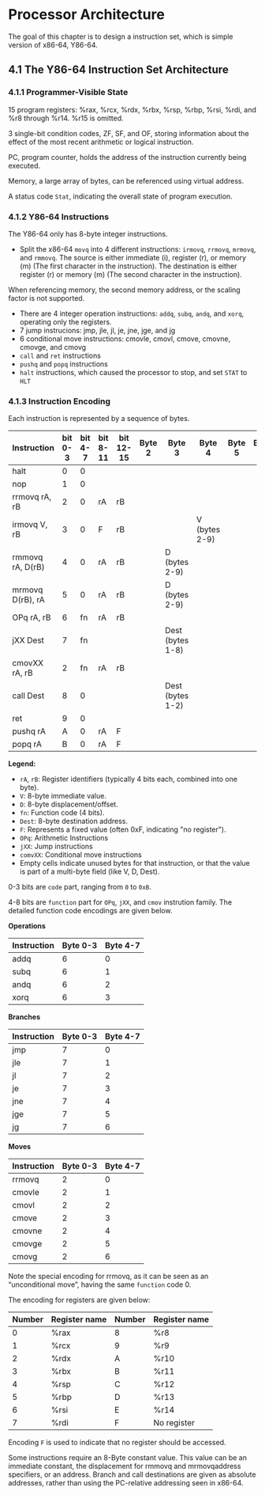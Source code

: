 # Processor Architecture
The goal of this chapter is to design a instruction set, which is simple version of x86-64, Y86-64.


## 4.1 The Y86-64 Instruction Set Architecture

### 4.1.1 Programmer-Visible State
15 program registers:
%rax, %rcx, %rdx, %rbx, %rsp, %rbp, %rsi, %rdi, and %r8 through %r14. %r15 is omitted.

3 single-bit condition codes, ZF, SF, and OF, storing information about the effect of the most recent arithmetic or logical instruction.

PC, program counter, holds the address of the instruction currently being executed.

Memory, a large array of bytes, can be referenced using virtual address.

A status code `Stat`, indicating the overall
state of program execution.

### 4.1.2 Y86-64 Instructions
The Y86-64 only has 8-byte integer instructions.
+ Split the x86-64 `movq` into 4 different instructions: `irmovq`, `rrmovq`, `mrmovq`, and `rmmovq`. The source is either immediate (i), register (r), or memory (m) (The first character in the instruction). The destination
is either register (r) or memory (m) (The second character in the instruction).

When referencing memory, the second memory address, or the scaling factor is not supported.
+ There are 4 integer operation instructions: `addq`, `subq`, `andq`, and `xorq`, operating only the registers.
+ 7 jump instrucions: jmp, jle, jl, je, jne, jge, and jg
+ 6 conditional move instructions: cmovle, cmovl, cmove, cmovne, cmovge, and cmovg
+ `call` and `ret` instructions
+ `pushq` and `popq` instructions
+ `halt` instructions, which caused the processor to stop, and set `STAT` to `HLT`

### 4.1.3 Instruction Encoding

Each instruction is represented by a sequence of bytes. 

| Instruction | bit 0-3 | bit 4-7 | bit 8-11 | bit 12-15 | Byte 2 | Byte 3 | Byte 4 | Byte 5 | Byte 6 | Byte 7 | Byte 8 | Byte 9 |
|---|---|---|---|---|---|---|---|---|---|---|---|---|
| halt | 0 | 0 | | | | | | | | |
| nop | 1 | 0 | | | | | | | | |
| rrmovq rA, rB | 2 | 0 | rA | rB | | | | | | |
| irmovq V, rB | 3 | 0 | F | rB | | | V (bytes 2-9) | | | |
| rmmovq rA, D(rB) | 4 | 0 | rA | rB | | D (bytes 2-9) | | | | |
| mrmovq D(rB), rA | 5 | 0 | rA | rB | | D (bytes 2-9) | | | | |
| OPq rA, rB | 6 | fn | rA | rB | | | | | | |
| jXX Dest | 7 | fn | | | | Dest (bytes 1-8) | | | | |
| cmovXX rA, rB | 2 | fn | rA | rB | | | | | | |
| call Dest | 8 | 0 | | | | Dest (bytes 1-2) | | | | |
| ret | 9 | 0 | | | | | | | | |
| pushq rA | A | 0 | rA | F | | | | | | |
| popq rA | B | 0 | rA | F | | | | | | |

**Legend:**
* `rA`, `rB`: Register identifiers (typically 4 bits each, combined into one byte).
* `V`: 8-byte immediate value.
* `D`: 8-byte displacement/offset.
* `fn`: Function code (4 bits).
* `Dest`: 8-byte destination address.
* `F`: Represents a fixed value (often 0xF, indicating "no register").
* `OPq`: Arithmetic Instructions
* `jXX`: Jump instructions
* `comvXX`: Conditional move instructions
* Empty cells indicate unused bytes for that instruction, or that the value is part of a multi-byte field (like V, D, Dest).

0-3 bits are `code` part, ranging from `0` to `0xB`. 

4-8 bits are `function` part for `OPq`, `jXX`, and `cmov` instrution family. The detailed function code encodings are given below.

**Operations**

| Instruction | Byte 0-3 | Byte 4-7 |
|---|---|---|
| addq | 6 | 0 |
| subq | 6 | 1 |
| andq | 6 | 2 |
| xorq | 6 | 3 |

**Branches**

| Instruction | Byte 0-3 | Byte 4-7 |
|---|---|---|
| jmp | 7 | 0 |
| jle | 7 | 1 |
| jl | 7 | 2 |
| je | 7 | 3 |
| jne | 7 | 4 |
| jge | 7 | 5 |
| jg | 7 | 6 |

**Moves**

| Instruction | Byte 0-3 | Byte 4-7 |
|---|---|---|
| rrmovq | 2 | 0 |
| cmovle | 2 | 1 | 
| cmovl | 2 | 2 |
| cmove | 2 | 3 |
| cmovne | 2 | 4 |
| cmovge | 2 | 5 |
| cmovg | 2 | 6 |

Note the special encoding for rrmovq, as it can be seen as an “unconditional move”, having the same `function` code 0.


The encoding for registers are given below:

| Number | Register name | Number | Register name |
|---|---|---|---|
| 0 | %rax | 8 | %r8 |
| 1 | %rcx | 9 | %r9 |
| 2 | %rdx | A | %r10 |
| 3 | %rbx | B | %r11 |
| 4 | %rsp | C | %r12 |
| 5 | %rbp | D | %r13 |
| 6 | %rsi | E | %r14 |
| 7 | %rdi | F | No register |

Encoding `F` is used to indicate that no register should be accessed.

Some instructions require an 8-Byte constant value. This value can be an immediate constant, the displacement for rmmovq and mrmovqaddress specifiers, or an address.
Branch and call destinations are given as absolute addresses, rather than using the PC-relative addressing seen in x86-64.

